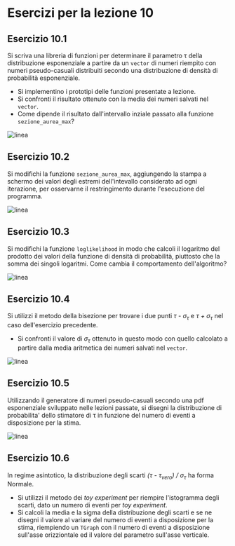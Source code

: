 # Esercizi per la lezione 10


## Esercizio 10.1

Si scriva una libreria di funzioni per determinare il parametro &tau; della distribuzione esponenziale
a partire da un ```vector``` di numeri riempito con numeri pseudo-casuali 
distribuiti secondo una distribuzione di densità di probabilità esponenziale.
  * Si implementino i prototipi delle funzioni presentate a lezione.
  * Si confronti il risultato ottenuto con la media dei numeri salvati nel ```vector```.
  * Come dipende il risultato dall'intervallo inziale passato alla funzione ```sezione_aurea_max```?

![linea](../immagini/linea.png)

## Esercizio 10.2

Si modifichi la funzione ```sezione_aurea_max```,
aggiungendo la stampa a schermo dei valori degli estremi dell'intevallo considerato ad ogni iterazione,
per osservarne il restringimento durante l'esecuzione del programma.

![linea](../immagini/linea.png)

## Esercizio 10.3

Si modifichi la funzione ```loglikelihood``` in modo che calcoli il logaritmo del prodotto
dei valori della funzione di densità di probabilità, piuttosto che la somma dei singoli logaritmi.
Come cambia il comportamento dell'algoritmo?

![linea](../immagini/linea.png)

## Esercizio 10.4

Si utilizzi il metodo della bisezione per trovare i due punti 
*&tau; - &sigma;<sub>&tau;</sub>* e *&tau; + &sigma;<sub>&tau;</sub>* 
nel caso dell'esercizio precedente.
  * Si confronti il valore di *&sigma;<sub>&tau;</sub>* ottenuto in questo modo
    con quello calcolato a partire dalla media aritmetica
    dei numeri salvati nel ```vector```.

![linea](../immagini/linea.png)

## Esercizio 10.5

Utilizzando il generatore di numeri pseudo-casuali secondo una pdf esponenziale
sviluppato nelle lezioni passate, si disegni la distribuzione di probabilita' dello stimatore di &tau;
in funzione del numero di eventi a disposizione per la stima.

![linea](../immagini/linea.png)

## Esercizio 10.6

In regime asintotico,
la distribuzione degli scarti *(&tau; - &tau;<sub>vero</sub>) / &sigma;<sub>&tau;</sub>* 
ha forma Normale.
  * Si utilizzi il metodo dei *toy experiment* per riempire l'istogramma degli scarti, 
    dato un numero di eventi per *toy experiment*.
  * Si calcoli la media e la sigma della distribuzione degli scarti
    e se ne disegni il valore al variare del numero di eventi a disposizione per la stima,
    riempiendo un ```TGraph``` con il numero di eventi a disposizione sull'asse orizziontale
    ed il valore del parametro sull'asse verticale.




